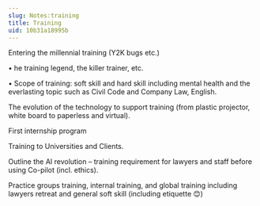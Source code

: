 ```yaml
---
slug: Notes:training
title: Training
uid: 10b31a18995b
---
```


Entering the millennial training (Y2K bugs etc.)

• he training legend, the killer trainer, etc.

• Scope of training: soft skill and hard skill including mental health and the everlasting topic such as Civil Code and Company Law, English.

The evolution of the technology to support training (from plastic projector, white board to paperless and virtual).

First internship program

Training to Universities and Clients.

Outline the AI revolution – training requirement for lawyers and staff before using Co-pilot (incl. ethics).

Practice groups training, internal training, and global training including lawyers retreat and general soft skill (including etiquette 😊)